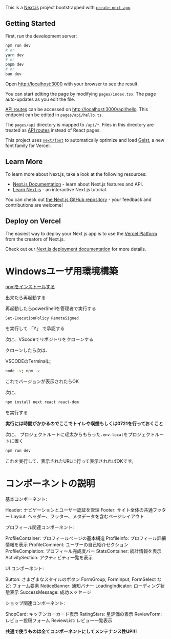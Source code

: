 This is a [Next.js](https://nextjs.org) project bootstrapped with [`create-next-app`](https://nextjs.org/docs/pages/api-reference/create-next-app).

## Getting Started

First, run the development server:

```bash
npm run dev
# or
yarn dev
# or
pnpm dev
# or
bun dev
```

Open [http://localhost:3000](http://localhost:3000) with your browser to see the result.

You can start editing the page by modifying `pages/index.tsx`. The page auto-updates as you edit the file.

[API routes](https://nextjs.org/docs/pages/building-your-application/routing/api-routes) can be accessed on [http://localhost:3000/api/hello](http://localhost:3000/api/hello). This endpoint can be edited in `pages/api/hello.ts`.

The `pages/api` directory is mapped to `/api/*`. Files in this directory are treated as [API routes](https://nextjs.org/docs/pages/building-your-application/routing/api-routes) instead of React pages.

This project uses [`next/font`](https://nextjs.org/docs/pages/building-your-application/optimizing/fonts) to automatically optimize and load [Geist](https://vercel.com/font), a new font family for Vercel.

## Learn More

To learn more about Next.js, take a look at the following resources:

- [Next.js Documentation](https://nextjs.org/docs) - learn about Next.js features and API.
- [Learn Next.js](https://nextjs.org/learn-pages-router) - an interactive Next.js tutorial.

You can check out [the Next.js GitHub repository](https://github.com/vercel/next.js) - your feedback and contributions are welcome!

## Deploy on Vercel

The easiest way to deploy your Next.js app is to use the [Vercel Platform](https://vercel.com/new?utm_medium=default-template&filter=next.js&utm_source=create-next-app&utm_campaign=create-next-app-readme) from the creators of Next.js.

Check out our [Next.js deployment documentation](https://nextjs.org/docs/pages/building-your-application/deploying) for more details.


# Windowsユーザ用環境構築

[npmをインストールする](https://nodejs.org/ja/)

出来たら再起動する

再起動したらpowerShellを管理者で実行する

```ps
Set-ExecutionPolicy RemoteSigned
```

を実行して 「Y」 で承認する

次に、VScodeでリポジトリをクローンする

クローンしたら次は、

VSCODEのTerminalに
```bash
node -v; npm -v
```

これでバージョンが表示されたらOK

次に、
```bash
npm install next react react-dom
```

を実行する

**実行には時間がかかるのでここでトイレや喫煙もしくは0721を行っておくこと**

次に、
プロジェクトルートに瑶太からもらった`.env.local`をプロジェクトルートに置く

```bash
npm run dev
```

これを実行して、表示されたURLに行って表示されればOKです。


# コンポーネントの説明


基本コンポーネント:

Header: ナビゲーションとユーザー認証を管理
Footer: サイト全体の共通フッター
Layout: ヘッダー、フッター、メタデータを含むページレイアウト


プロフィール関連コンポーネント:

ProfileContainer: プロフィールページの基本構造
ProfileInfo: プロフィール詳細情報を表示
ProfileComment: ユーザーの自己紹介セクション
ProfileCompletion: プロフィール完成度バー
StatsContainer: 統計情報を表示
ActivitySection: アクティビティ一覧を表示


UI コンポーネント:

Button: さまざまなスタイルのボタン
FormGroup, FormInput, FormSelect など: フォーム要素
NoticeBanner: 通知バナー
LoadingIndicator: ローディング状態表示
SuccessMessage: 成功メッセージ


ショップ関連コンポーネント:

ShopCard: キッチンカーカード表示
RatingStars: 星評価の表示
ReviewForm: レビュー投稿フォーム
ReviewList: レビュー一覧表示

**共通で使うものは全てコンポーネントにしてメンテナンス性UP!!!**

